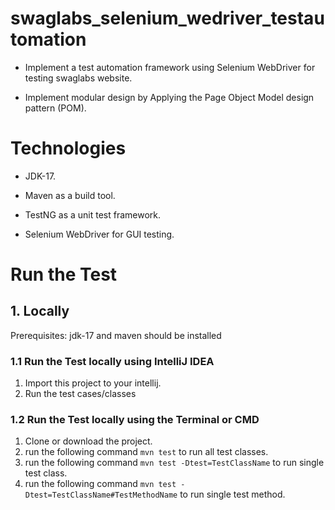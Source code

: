 # swaglabs_selenium_wedriver_testautomation
* Implement a test automation framework using Selenium WebDriver for testing swaglabs website.

* Implement modular design by Applying the Page Object Model design pattern (POM).

# Technologies

* JDK-17.

* Maven as a build tool.

* TestNG as a unit test framework.

* Selenium WebDriver for GUI testing.

#  Run the Test

## 1. Locally

Prerequisites: jdk-17 and maven should be installed

### 1.1 Run the Test locally using IntelliJ IDEA

1. Import this project to your intellij.
2. Run the test cases/classes

### 1.2 Run the Test locally using the Terminal or CMD

1. Clone or download the project.
2. run the following command `mvn test` to run all test classes.
3. run the following command `mvn test -Dtest=TestClassName` to run single test class.
4. run the following command `mvn test -Dtest=TestClassName#TestMethodName` to run single test method.

